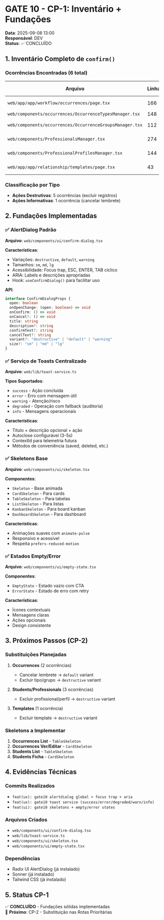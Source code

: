 # GATE 10 - CP-1: Inventário + Fundações

**Data**: 2025-09-08 13:00  
**Responsável**: DEV  
**Status**: ✅ CONCLUÍDO  

## 1. Inventário Completo de `confirm()`

### Ocorrências Encontradas (6 total)

| Arquivo | Linha | Contexto | Ação Destrutiva |
|---------|-------|----------|-----------------|
| `web/app/app/workflow/occurrences/page.tsx` | 166 | Cancelar lembrete | ❌ |
| `web/components/occurrences/OccurrenceTypesManager.tsx` | 148 | Excluir tipo | ✅ |
| `web/components/occurrences/OccurrenceGroupsManager.tsx` | 112 | Excluir grupo | ✅ |
| `web/components/ProfessionalsManager.tsx` | 274 | Excluir profissional | ✅ |
| `web/components/ProfessionalProfilesManager.tsx` | 144 | Excluir perfil | ✅ |
| `web/app/app/relationship/templates/page.tsx` | 43 | Excluir template | ✅ |

### Classificação por Tipo
- **Ações Destrutivas**: 5 ocorrências (excluir registros)
- **Ações Informativas**: 1 ocorrência (cancelar lembrete)

## 2. Fundações Implementadas

### ✅ AlertDialog Padrão
**Arquivo**: `web/components/ui/confirm-dialog.tsx`

**Características**:
- Variações: `destructive`, `default`, `warning`
- Tamanhos: `sm`, `md`, `lg`
- Acessibilidade: Focus trap, ESC, ENTER, TAB cíclico
- ARIA: Labels e descrições apropriadas
- Hook: `useConfirmDialog()` para facilitar uso

**API**:
```typescript
interface ConfirmDialogProps {
  open: boolean
  onOpenChange: (open: boolean) => void
  onConfirm: () => void
  onCancel?: () => void
  title: string
  description?: string
  confirmText?: string
  cancelText?: string
  variant?: "destructive" | "default" | "warning"
  size?: "sm" | "md" | "lg"
}
```

### ✅ Serviço de Toasts Centralizado
**Arquivo**: `web/lib/toast-service.ts`

**Tipos Suportados**:
- `success` - Ação concluída
- `error` - Erro com mensagem útil
- `warning` - Atenção/risco
- `degraded` - Operação com fallback (auditoria)
- `info` - Mensagens operacionais

**Características**:
- Título + descrição opcional + ação
- Autoclose configurável (3-5s)
- ContextId para telemetria futura
- Métodos de conveniência (saved, deleted, etc.)

### ✅ Skeletons Base
**Arquivo**: `web/components/ui/skeleton.tsx`

**Componentes**:
- `Skeleton` - Base animada
- `CardSkeleton` - Para cards
- `TableSkeleton` - Para tabelas
- `ListSkeleton` - Para listas
- `KanbanSkeleton` - Para board kanban
- `DashboardSkeleton` - Para dashboard

**Características**:
- Animações suaves com `animate-pulse`
- Responsivo e acessível
- Respeita `prefers-reduced-motion`

### ✅ Estados Empty/Error
**Arquivo**: `web/components/ui/empty-state.tsx`

**Componentes**:
- `EmptyState` - Estado vazio com CTA
- `ErrorState` - Estado de erro com retry

**Características**:
- Ícones contextuais
- Mensagens claras
- Ações opcionais
- Design consistente

## 3. Próximos Passos (CP-2)

### Substituições Planejadas
1. **Occurrences** (2 ocorrências)
   - Cancelar lembrete → `default` variant
   - Excluir tipo/grupo → `destructive` variant

2. **Students/Professionals** (3 ocorrências)
   - Excluir profissional/perfil → `destructive` variant

3. **Templates** (1 ocorrência)
   - Excluir template → `destructive` variant

### Skeletons a Implementar
1. **Occurrences List** - `TableSkeleton`
2. **Occurrences Ver/Editar** - `CardSkeleton`
3. **Students List** - `TableSkeleton`
4. **Students Ficha** - `CardSkeleton`

## 4. Evidências Técnicas

### Commits Realizados
- `feat(ux): gate10 alertdialog global + focus trap + aria`
- `feat(ux): gate10 toast service (success/error/degraded/warn/info)`
- `feat(ui): gate10 skeletons + empty/error states`

### Arquivos Criados
- `web/components/ui/confirm-dialog.tsx`
- `web/lib/toast-service.ts`
- `web/components/ui/skeleton.tsx`
- `web/components/ui/empty-state.tsx`

### Dependências
- Radix UI AlertDialog (já instalado)
- Sonner (já instalado)
- Tailwind CSS (já instalado)

## 5. Status CP-1

✅ **CONCLUÍDO** - Fundações sólidas implementadas  
🎯 **Próximo**: CP-2 - Substituição nas Rotas Prioritárias
